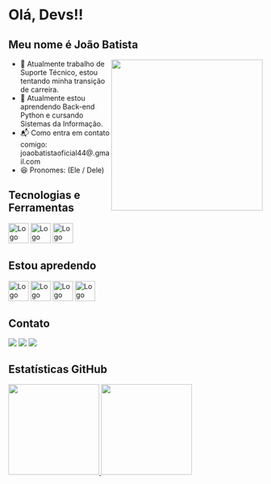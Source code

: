 # Olá, Devs!!

## Meu nome é João Batista

<div>
  <img align="right" height="300em" src="https://user-images.githubusercontent.com/109250906/225495663-a2fadffd-2d67-4241-b5f5-4e29f913f989.png"/> 
</div>

- :telescope: Atualmente trabalho de Suporte Técnico, estou tentando minha transição de carreira.
- :seedling: Atualmente estou aprendendo Back-end Python e cursando Sistemas da Informação.
- :mailbox_with_mail: Como entra em contato comigo: joaobatistaoficial44@.gmail.com
- :satisfied: Pronomes: (Ele / Dele)

## Tecnologias e Ferramentas

<div style="display: inline-block">
  <img src="https://cdn.jsdelivr.net/gh/devicons/devicon/icons/html5/html5-original.svg" width="40" height="40" alt="Logo Html" />
  <img src="https://cdn.jsdelivr.net/gh/devicons/devicon/icons/css3/css3-original.svg" width="40" height="40" alt="Logo Css" />
  <img src="https://cdn.jsdelivr.net/gh/devicons/devicon/icons/javascript/javascript-plain.svg" width="40" height="40" alt="Logo JavaScript" />
</div>

## Estou apredendo

<div style="display: inline-block">
  <img src="https://cdn.jsdelivr.net/gh/devicons/devicon/icons/python/python-original.svg" width="40" height="40" alt="Logo Python" />
  <img src="https://cdn.jsdelivr.net/gh/devicons/devicon/icons/django/django-plain-wordmark.svg" width="40" height="40" alt="Logo Django" />
  <img src="https://cdn.jsdelivr.net/gh/devicons/devicon/icons/flask/flask-original-wordmark.svg" width="40" height="40" alt="Logo Flask" />
  <img src="https://cdn.jsdelivr.net/gh/devicons/devicon/icons/mysql/mysql-original-wordmark.svg" width="40" height="40" alt="Logo Mysql" />
</div>

## Contato 

<div>
<a href="https://www.instagram.com/joaosantolds/" target="_blank"><img src="https://img.shields.io/badge/-Instagram-%23E4405F?style=for-the-badge&logo=instagram&logoColor=white" target="_blank"></a>
<a href = "mailto:joaobatistaoficial44@gmail.com"><img src="https://img.shields.io/badge/Gmail-D14836?style=for-the-badge&logo=gmail&logoColor=white" target="_blank"></a>
<a href="https://www.linkedin.com/in/jo%C3%A3o-batista-dev/" target="_blank"><img src="https://img.shields.io/badge/-LinkedIn-%230077B5?style=for-the-badge&logo=linkedin&logoColor=white" target="_blank"></a>   
</div>

## Estatísticas GitHub

<div>
<a href="https://github.com/seu-usuário-aqui">
<img height="180em" src="https://github-readme-stats.vercel.app/api/top-langs/?username=Joaobatistasls&layout=compact&langs_count=7&theme=tokyonight"/>
<img height="180em" src="https://github-readme-stats.vercel.app/api?username=Joaobatistasls&show_icons=true&theme=tokyonight&include_all_commits=true&count_private=true"/>
</div>

